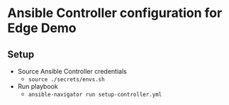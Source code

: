 # Ansible Controller configuration for Edge Demo

## Setup 

- Source Ansible Controller credentials
  - `source ./secrets/envs.sh`
- Run playbook
  - `ansible-navigator run setup-controller.yml`